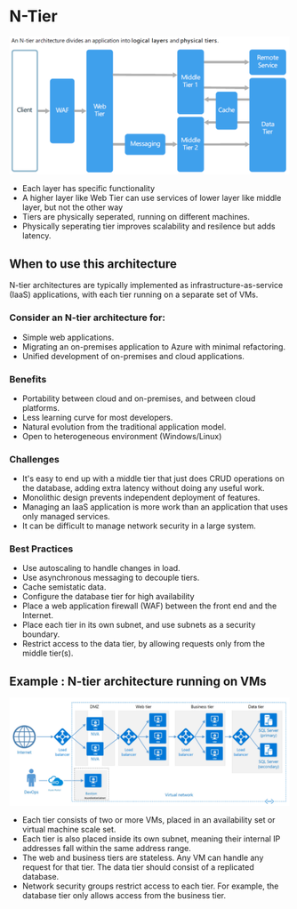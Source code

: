 # N-Tier

![N-Tier!](/images/n-tier.png)

- Each layer has specific functionality
- A higher layer like Web Tier can use services of lower layer like middle layer, but not the other way
- Tiers are physically seperated, running on different machines.
- Physically seperating tier improves scalability and resilence but adds latency.

## When to use this architecture
N-tier architectures are typically implemented as infrastructure-as-service (IaaS) applications, with each tier
running on a separate set of VMs.

### Consider an N-tier architecture for:
- Simple web applications.
- Migrating an on-premises application to Azure with minimal refactoring.
- Unified development of on-premises and cloud applications.

### Benefits
- Portability between cloud and on-premises, and between cloud platforms.
- Less learning curve for most developers.
- Natural evolution from the traditional application model.
- Open to heterogeneous environment (Windows/Linux)

### Challenges
- It's easy to end up with a middle tier that just does CRUD operations on the database, adding extra latency
without doing any useful work.
- Monolithic design prevents independent deployment of features.
- Managing an IaaS application is more work than an application that uses only managed services.
- It can be difficult to manage network security in a large system.

### Best Practices
- Use autoscaling to handle changes in load.
- Use asynchronous messaging to decouple tiers.
- Cache semistatic data.
- Configure the database tier for high availability
- Place a web application firewall (WAF) between the front end and the Internet.
- Place each tier in its own subnet, and use subnets as a security boundary.
- Restrict access to the data tier, by allowing requests only from the middle tier(s).

## Example : N-tier architecture running on VMs
![N-Tier!](/images/n-tier-example.png)

- Each tier consists of two or more VMs, placed in an availability set or virtual machine scale set.
- Each tier is also placed inside its own subnet, meaning their internal IP addresses fall within the same address
range.
- The web and business tiers are stateless. Any VM can handle any request for that tier. The data tier should
consist of a replicated database.
- Network security groups restrict access to each tier. For example, the database tier only allows access from the
business tier.

